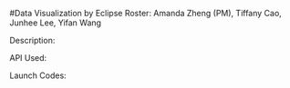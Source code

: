 #Data Visualization by Eclipse
Roster: Amanda Zheng (PM),
        Tiffany Cao,
        Junhee Lee,
        Yifan Wang

Description:

API Used:

Launch Codes:
